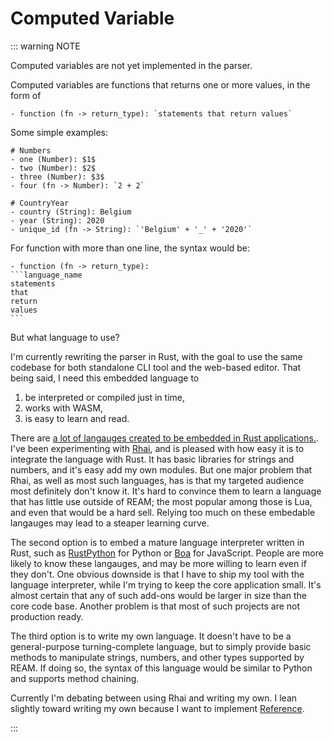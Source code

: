 # Computed Variable

::: warning NOTE

Computed variables are not yet implemented in the parser.

Computed variables are functions that returns one or more values, in the form of
```ream
- function (fn -> return_type): `statements that return values`
```

Some simple examples:
```ream
# Numbers
- one (Number): $1$
- two (Number): $2$
- three (Number): $3$
- four (fn -> Number): `2 + 2`
```

```ream
# CountryYear
- country (String): Belgium
- year (String): 2020
- unique_id (fn -> String): `'Belgium' + '_' + '2020'`
```

For function with more than one line, the syntax would be:

````ream
- function (fn -> return_type):
```language_name
statements
that
return
values
```
````

But what language to use?

I'm currently rewriting the parser in Rust, with the goal to use the same codebase for both standalone CLI tool and the web-based editor.
That being said, I need this embedded language to
1. be interpreted or compiled just in time,
2. works with WASM,
3. is easy to learn and read.

There are [a lot of langauges created to be embedded in Rust applications.](https://arewegameyet.rs/ecosystem/scripting/).
I've been experimenting with [Rhai](https://rhai.rs/book/), and is pleased with how easy it is to integrate the language with Rust.
It has basic libraries for strings and numbers, and it's easy add my own modules.
But one major problem that Rhai, as well as most such languages, has is that my targeted audience most definitely don't know it.
It's hard to convince them to learn a language that has little use outside of REAM; the most popular among those is Lua, and even that would be a hard sell.
Relying too much on these embedable langauges may lead to a steaper learning curve.

The second option is to embed a mature language interpreter written in Rust, such as [RustPython](https://rustpython.github.io/) for Python or [Boa](https://github.com/boa-dev/boa) for JavaScript.
People are more likely to know these langauges, and may be more willing to learn even if they don't.
One obvious downside is that I have to ship my tool with the language interpreter, while I'm trying to keep the core application small.
It's almost certain that any of such add-ons would be larger in size than the core code base.
Another problem is that most of such projects are not production ready.

The third option is to write my own language.
It doesn't have to be a general-purpose turning-complete language, but to simply provide basic methods to manipulate strings, numbers, and other types supported by REAM.
If doing so, the syntax of this language would be similar to Python and supports method chaining.

Currently I'm debating between using Rhai and writing my own.
I lean slightly toward writing my own because I want to implement [Reference](/ream-doc/Language/Advanced/Reference).

:::
